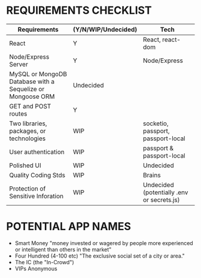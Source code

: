 # REQUIREMENTS CHECKLIST

Requirements | (Y/N/WIP/Undecided) | Tech
------------ | -------------   | -------------
React | Y | React, react-dom
Node/Express Server | Y | Node/Express
MySQL or MongoDB Database with a Sequelize or Mongoose ORM | Undecided
GET and POST routes | Y
Two libraries, packages, or technologies | WIP | socketio, passport, passport-local
User authentication | WIP | passport & passport-local
Polished UI | WIP | Undecided
Quality Coding Stds | WIP | Brains
Protection of Sensitive Inforation | WIP | Undecided (potentially .env or secrets.js)

# POTENTIAL APP NAMES

-   Smart Money "money invested or wagered by people more experienced or intelligent than others in the market"
-   Four Hundred (4-100 etc) "The exclusive social set of a city or area."
-   The IC (the "In-Crowd")
-   VIPs Anonymous
